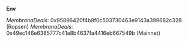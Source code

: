 **Env**

*MembranaDeals*: 0x95896420f4b8f0c503730463e9143a399682c328 (Ropsen)
*MembranaDeals*: 0x49ec146e6385777c41a8b4637fa4416eb667549b (Mainnet)

